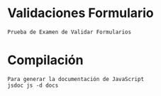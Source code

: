 # Validaciones Formulario
    Prueba de Examen de Validar Formularios
# Compilación
    Para generar la documentación de JavaScript
    jsdoc js -d docs